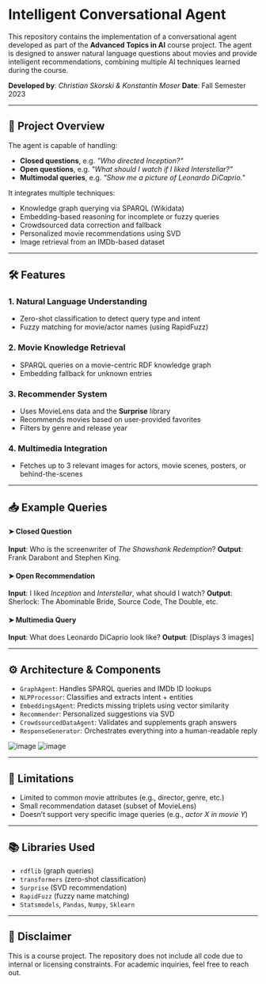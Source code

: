# Intelligent Conversational Agent

This repository contains the implementation of a conversational agent developed as part of the **Advanced Topics in AI** course project. The agent is designed to answer natural language questions about movies and provide intelligent recommendations, combining multiple AI techniques learned during the course.

**Developed by**: *Christian Skorski & Konstantin Moser*
**Date**: Fall Semester 2023

---

## 🧠 Project Overview

The agent is capable of handling:

* **Closed questions**, e.g. *"Who directed Inception?"*
* **Open questions**, e.g. *"What should I watch if I liked Interstellar?"*
* **Multimodal queries**, e.g. *"Show me a picture of Leonardo DiCaprio."*

It integrates multiple techniques:

* Knowledge graph querying via SPARQL (Wikidata)
* Embedding-based reasoning for incomplete or fuzzy queries
* Crowdsourced data correction and fallback
* Personalized movie recommendations using SVD
* Image retrieval from an IMDb-based dataset

---

## 🛠 Features

### 1. Natural Language Understanding

* Zero-shot classification to detect query type and intent
* Fuzzy matching for movie/actor names (using RapidFuzz)

### 2. Movie Knowledge Retrieval

* SPARQL queries on a movie-centric RDF knowledge graph
* Embedding fallback for unknown entries

### 3. Recommender System

* Uses MovieLens data and the **Surprise** library
* Recommends movies based on user-provided favorites
* Filters by genre and release year

### 4. Multimedia Integration

* Fetches up to 3 relevant images for actors, movie scenes, posters, or behind-the-scenes

---

## 📥 Example Queries

#### ➤ Closed Question

**Input**: Who is the screenwriter of *The Shawshank Redemption*?
**Output**: Frank Darabont and Stephen King.

#### ➤ Open Recommendation

**Input**: I liked *Inception* and *Interstellar*, what should I watch?
**Output**: Sherlock: The Abominable Bride, Source Code, The Double, etc.

#### ➤ Multimedia Query

**Input**: What does Leonardo DiCaprio look like?
**Output**: \[Displays 3 images]

---

## ⚙️ Architecture & Components

* `GraphAgent`: Handles SPARQL queries and IMDb ID lookups
* `NLPProcessor`: Classifies and extracts intent + entities
* `EmbeddingsAgent`: Predicts missing triplets using vector similarity
* `Recommender`: Personalized suggestions via SVD
* `CrowdsourcedDataAgent`: Validates and supplements graph answers
* `ResponseGenerator`: Orchestrates everything into a human-readable reply

![image](https://github.com/user-attachments/assets/bec31cdc-8e98-4850-88ab-e34a57eb923f)
![image](https://github.com/user-attachments/assets/f86e53e2-0f07-4e02-b359-7fd90eb1ae34)

---

## 📌 Limitations

* Limited to common movie attributes (e.g., director, genre, etc.)
* Small recommendation dataset (subset of MovieLens)
* Doesn’t support very specific image queries (e.g., *actor X in movie Y*)

---

## 📚 Libraries Used

* `rdflib` (graph queries)
* `transformers` (zero-shot classification)
* `Surprise` (SVD recommendation)
* `RapidFuzz` (fuzzy name matching)
* `Statsmodels`, `Pandas`, `Numpy`, `Sklearn`

---

## 📁 Disclaimer

This is a course project. The repository does not include all code due to internal or licensing constraints. For academic inquiries, feel free to reach out.
